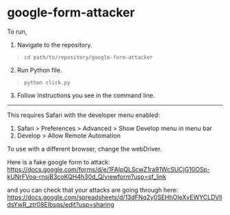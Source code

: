 # google-form-attacker

To run,
1. Navigate to the repository.
 > `cd path/to/repository/google-form-attacker`
2. Run Python file.
 > `python click.py`
3. Follow Instructions you see in the command line.


_____

This requires Safari with the developer menu enabled:

1. Safari > Preferences > Advanced > Show Develop menu in menu bar
2. Develop > Allow Remote Automation

To use with a different browser, change the webDriver.

Here is a fake google form to attack: https://docs.google.com/forms/d/e/1FAIpQLScwZ1ra91WcSUCjG10OSp-kUNrFVoa-rnsjB3coKQH4h30d_Q/viewform?usp=sf_link

and you can check that your attacks are going through here: https://docs.google.com/spreadsheets/d/13dFNq2y0SEHhOIeXvEWYCLDVlldsYwR_ztr08EIbsqs/edit?usp=sharing
